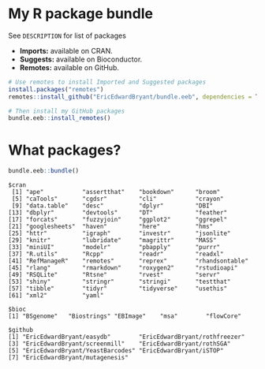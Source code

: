 My R package bundle
===================

See `DESCRIPTION` for list of packages

-   **Imports:** available on CRAN.
-   **Suggests:** available on Bioconductor.
-   **Remotes:** available on GitHub.

``` r
# Use remotes to install Imported and Suggested packages
install.packages("remotes")
remotes::install_github("EricEdwardBryant/bundle.eeb", dependencies = TRUE)

# Then install my GitHub packages
bundle.eeb::install_remotes()
```

What packages?
==============

``` r
bundle.eeb::bundle()
```

    $cran
     [1] "ape"           "assertthat"    "bookdown"      "broom"        
     [5] "caTools"       "cgdsr"         "cli"           "crayon"       
     [9] "data.table"    "desc"          "dplyr"         "DBI"          
    [13] "dbplyr"        "devtools"      "DT"            "feather"      
    [17] "forcats"       "fuzzyjoin"     "ggplot2"       "ggrepel"      
    [21] "googlesheets"  "haven"         "here"          "hms"          
    [25] "httr"          "igraph"        "investr"       "jsonlite"     
    [29] "knitr"         "lubridate"     "magrittr"      "MASS"         
    [33] "miniUI"        "modelr"        "pbapply"       "purrr"        
    [37] "R.utils"       "Rcpp"          "readr"         "readxl"       
    [41] "RefManageR"    "remotes"       "reprex"        "rhandsontable"
    [45] "rlang"         "rmarkdown"     "roxygen2"      "rstudioapi"   
    [49] "RSQLite"       "Rtsne"         "rvest"         "servr"        
    [53] "shiny"         "stringr"       "stringi"       "testthat"     
    [57] "tibble"        "tidyr"         "tidyverse"     "usethis"      
    [61] "xml2"          "yaml"         

    $bioc
    [1] "BSgenome"   "Biostrings" "EBImage"    "msa"        "flowCore"  

    $github
    [1] "EricEdwardBryant/easydb"        "EricEdwardBryant/rothfreezer"  
    [3] "EricEdwardBryant/screenmill"    "EricEdwardBryant/rothSGA"      
    [5] "EricEdwardBryant/YeastBarcodes" "EricEdwardBryant/iSTOP"        
    [7] "EricEdwardBryant/mutagenesis"
